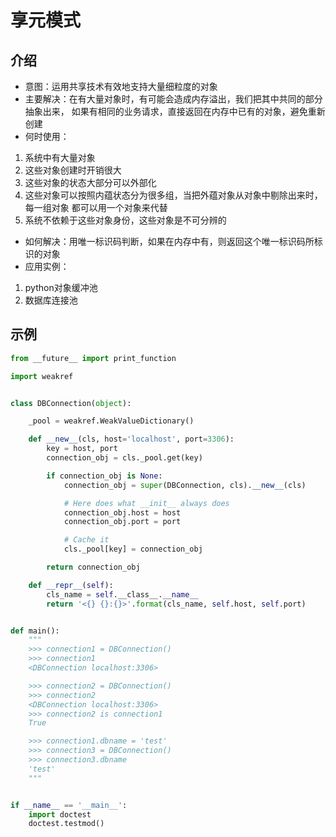 # 享元模式

## 介绍

- 意图：运用共享技术有效地支持大量细粒度的对象
- 主要解决：在有大量对象时，有可能会造成内存溢出，我们把其中共同的部分抽象出来，
如果有相同的业务请求，直接返回在内存中已有的对象，避免重新创建
- 何时使用：
1. 系统中有大量对象
2. 这些对象创建时开销很大
3. 这些对象的状态大部分可以外部化
4. 这些对象可以按照内蕴状态分为很多组，当把外蕴对象从对象中剔除出来时，每一组对象
都可以用一个对象来代替
5. 系统不依赖于这些对象身份，这些对象是不可分辨的
- 如何解决：用唯一标识码判断，如果在内存中有，则返回这个唯一标识码所标识的对象
- 应用实例：
1. python对象缓冲池
2. 数据库连接池


## 示例

```python
from __future__ import print_function

import weakref


class DBConnection(object):

    _pool = weakref.WeakValueDictionary()

    def __new__(cls, host='localhost', port=3306):
        key = host, port
        connection_obj = cls._pool.get(key)

        if connection_obj is None:
            connection_obj = super(DBConnection, cls).__new__(cls)

            # Here does what __init__ always does
            connection_obj.host = host
            connection_obj.port = port

            # Cache it
            cls._pool[key] = connection_obj

        return connection_obj

    def __repr__(self):
        cls_name = self.__class__.__name__
        return '<{} {}:{}>'.format(cls_name, self.host, self.port)


def main():
    """
    >>> connection1 = DBConnection()
    >>> connection1
    <DBConnection localhost:3306>

    >>> connection2 = DBConnection()
    >>> connection2
    <DBConnection localhost:3306>
    >>> connection2 is connection1
    True

    >>> connection1.dbname = 'test'
    >>> connection3 = DBConnection()
    >>> connection3.dbname
    'test'
    """


if __name__ == '__main__':
    import doctest
    doctest.testmod()

```
